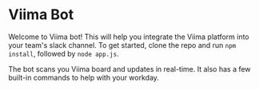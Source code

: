 # Viima Bot

Welcome to Viima bot! This will help you integrate the Viima platform into your team's slack channel.
To get started, clone the repo and run `npm install`, followed by `node app.js`.

The bot scans you Viima board and updates in real-time. It also has a few built-in commands to help with your workday.
